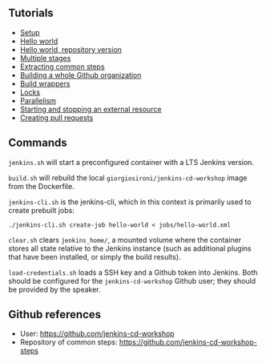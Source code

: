 ## Tutorials

- [Setup](tutorials/setup.md)
- [Hello world](tutorials/hello_world.md)
- [Hello world, repository version](tutorials/hello_world_repository.md)
- [Multiple stages](tutorials/multiple_stages.md)
- [Extracting common steps](tutorials/with_common_steps.md)
- [Building a whole Github organization](tutorials/whole_organization.md)
- [Build wrappers](tutorials/build_wrappers.md)
- [Locks](tutorials/locks.md)
- [Parallelism](tutorials/parallel.md)
- [Starting and stopping an external resource](tutorials/precious_resource.md)
- [Creating pull requests](tutorials/new_pull_request.md)

## Commands

`jenkins.sh` will start a preconfigured container with a LTS Jenkins version.

`build.sh` will rebuild the local `giorgiosironi/jenkins-cd-workshop` image from the Dockerfile.

`jenkins-cli.sh` is the jenkins-cli, which in this context is primarily used to create prebuilt jobs:
```
./jenkins-cli.sh create-job hello-world < jobs/hello-world.xml
```

`clear.sh` clears `jenkins_home/`, a mounted volume where the container stores all state relative to the Jenkins instance (such as additional plugins that have been installed, or simply the build results).

`load-credentials.sh` loads a SSH key and a Github token into Jenkins. Both should be configured for the `jenkins-cd-workshop` Github user; they should be provided by the speaker.

## Github references

- User: https://github.com/jenkins-cd-workshop
- Repository of common steps: https://github.com/jenkins-cd-workshop-steps

